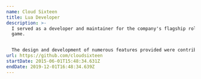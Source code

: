 ```yaml
---
name: Cloud Sixteen
title: Lua Developer
description: >-
  I served as a developer and maintainer for the company's flagship roleplaying
  game.


  The design and development of numerous features provided were contributed by me, including an easy-to-use configuration interface for customers to manage their servers. Additionally, I investigated problems in relation to game updates, and provided customer/technical support through an online ticketing system.
url: https://github.com/cloudsixteen
startDate: 2015-06-01T15:48:34.631Z
endDate: 2019-12-01T16:48:34.639Z
---
```

